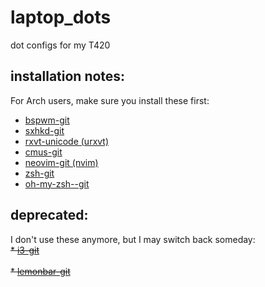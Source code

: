 # laptop_dots
dot configs for my T420

## installation notes:
For Arch users, make sure you install these first:<br>
* <a href="https://aur.archlinux.org/packages/bspwm-git/">bspwm-git</a><br>
* <a href="https://aur.archlinux.org/packages/sxhkd-git/">sxhkd-git</a><br>
* <a href="https://wiki.archlinux.org/index.php/rxvt-unicode">rxvt-unicode (urxvt)</a><br>
* <a href="https://aur.archlinux.org/packages/cmus-git/">cmus-git</a><br>
* <a href="https://aur.archlinux.org/packages/neovim-git/">neovim-git (nvim)</a><br>
* <a href="https://aur.archlinux.org/packages/zsh-git/">zsh-git</a><br>
* <a href="https://aur.archlinux.org/packages/oh-my-zsh-git/">oh-my-zsh--git</a><br>

## deprecated:
I don't use these anymore, but I may switch back someday:<br>
<s> * <a href="https://aur.archlinux.org/packages/i3-git/">i3-git</a><br>
</s> <br> 
<s> * <a href="https://aur.archlinux.org/packages/lemonbar-git/">lemonbar-git</a></s><br>
